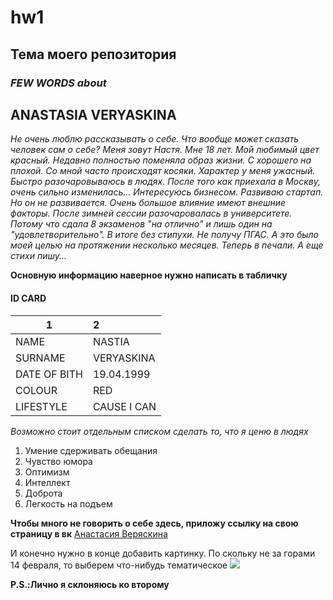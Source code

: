 # hw1
## Тема моего репозитория ##
### *FEW WORDS about* ###
## **ANASTASIA VERYASKINA** ##

*Не очень люблю рассказывать о себе. Что вообще может сказать человек сам о себе? Меня зовут Настя. Мне 18 лет. Мой любимый цвет красный. Недавно полностью поменяла образ жизни. С хорошего на плохой. Со мной часто происходят косяки. Характер у меня ужасный. Быстро разочаровываюсь в людях. После того как приехала в Москву, очень сильно изменилась... Интересуюсь бизнесом. Развиваю стартап. Но он не развивается. Очень большое влияние имеют внешние факторы. После зимней сессии разочаровалась в университете. Потому что сдала 8 экзаменов "на отлично" и лишь один на "удовлетворительно". В итоге без стипухи. Не получу ПГАС. А это было моей целью на протяжении несколько месяцев. Теперь в печали. А еще стихи пишу...*

**Основную информацию наверное нужно написать в табличку**

#### ID CARD ####


1|2
---|:---
NAME|NASTIA
SURNAME|VERYASKINA
DATE OF BITH|19.04.1999
COLOUR|RED
LIFESTYLE|CAUSE I CAN

*Возможно стоит отдельным списком сделать то, что я ценю в людях*
1. Умение сдерживать обещания
2. Чувство юмора
3. Оптимизм
4. Интеллект
5. Доброта
6. Легкость на подъем

**Чтобы много не говорить о себе здесь, приложу ссылку на свою страницу в вк**
[Анастасия Веряскина](https://vk.com/id238430108)

И конечно нужно в конце добавить картинку. По скольку не за горами 14 февраля, то выберем что-нибудь тематическое
![](https://pp.userapi.com/c7008/v7008174/67d2f/GDLyac0eU7w.jpg)


**P.S.:Лично я склоняюсь ко второму**





